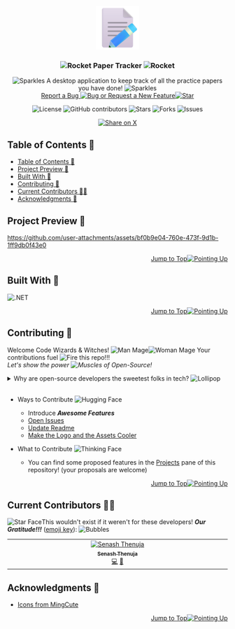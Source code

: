 <a name="readme-top"></a>

<br>
<div align="center">
  <!-- PROJECT LOGO -->
  <a href="https://github.com/SenaThenu/paper-tracker">
    <img src="https://github.com/SenaThenu/paper-tracker/blob/main/Assets/Logo.png" alt="Logo" height="100">
  </a>

  <!-- PROJECT TITLE -->
  <h3 align="center"><img src="https://raw.githubusercontent.com/Tarikul-Islam-Anik/Animated-Fluent-Emojis/master/Emojis/Travel and places/Rocket.png" alt="Rocket" width="25" height="25" /> Paper Tracker <img src="https://raw.githubusercontent.com/Tarikul-Islam-Anik/Animated-Fluent-Emojis/master/Emojis/Travel and places/Rocket.png" alt="Rocket" width="25" height="25" /></h3>

  <!-- Project Description -->
  <p align="center">
    <img src="https://raw.githubusercontent.com/Tarikul-Islam-Anik/Animated-Fluent-Emojis/master/Emojis/Activities/Sparkles.png" alt="Sparkles" width="25" height="25" /> A desktop application to keep track of all the practice papers you have done! <img src="https://raw.githubusercontent.com/Tarikul-Islam-Anik/Animated-Fluent-Emojis/master/Emojis/Activities/Sparkles.png" alt="Sparkles" width="25" height="25" />
    <br>
    <a href="https://github.com/SenaThenu/paper-tracker/issues">Report a Bug <img src="https://raw.githubusercontent.com/Tarikul-Islam-Anik/Animated-Fluent-Emojis/master/Emojis/Animals/Bug.png" alt="Bug" width="20" height="20" /> or Request a New Feature<img src="https://raw.githubusercontent.com/Tarikul-Islam-Anik/Animated-Fluent-Emojis/master/Emojis/Travel and places/Star.png" alt="Star" width="20" height="20" /></a>
  </p>
</div>

<!-- PROJECT SHIELDS -->
<p align="center">
  <img src="https://img.shields.io/badge/license-MIT-blue.svg?labelColor=003694&color=ffffff" alt="License">
  <img src="https://img.shields.io/github/contributors/SenaThenu/paper-tracker?labelColor=003694&color=ffffff" alt="GitHub contributors" >
  <img src="https://img.shields.io/github/stars/SenaThenu/paper-tracker.svg?labelColor=003694&color=ffffff" alt="Stars">
  <img src="https://img.shields.io/github/forks/SenaThenu/paper-tracker.svg?labelColor=003694&color=ffffff" alt="Forks">
  <img src="https://img.shields.io/github/issues/SenaThenu/paper-tracker.svg?labelColor=003694&color=ffffff" alt="Issues">
</p>

<!-- SHARING ON SOCIAL MEDIA -->
<p align="center">
  <a href="https://x.com/intent/tweet?hashtags=study%2Copen_source&text=Check%20this%20GitHub%20repository%20out:%20paper-tracker!&url=https%3A%2F%2Fgithub.com%2Fsenathenu%2Fpaper-tracker">
    <img height=24 src="https://img.shields.io/badge/-share%20on%20x-black?labelColor=black&logo=x&logoColor=white&style=flat-square" alt="Share on X">
  </a>
</p>

<!-- TABLE OF CONTENTS -->
## Table of Contents 📜
- [Table of Contents 📜](#table-of-contents-)
- [Project Preview 📖](#project-preview-)
- [Built With 🔧](#built-with-)
- [Contributing 👋](#contributing-)
- [Current Contributors 🧙‍♂️](#current-contributors-️)
- [Acknowledgments 💝](#acknowledgments-)


<!-- PROJECT PREVIEW -->

## Project Preview 📖



https://github.com/user-attachments/assets/bf0b9e04-760e-473f-9d1b-1ff9db0f43e0



<p align="right"><a href="#readme-top">Jump to Top<img src="https://raw.githubusercontent.com/Tarikul-Islam-Anik/Animated-Fluent-Emojis/master/Emojis/Hand gestures/Index Pointing Up.png" alt="Pointing Up" width="25" height="25" /></a></p>

## Built With 🔧

<img src="https://img.shields.io/badge/.NET-5027d5?style=for-the-badge&logo=.net&logoColor=ffffff" alt=".NET">

<p align="right"><a href="#readme-top">Jump to Top<img src="https://raw.githubusercontent.com/Tarikul-Islam-Anik/Animated-Fluent-Emojis/master/Emojis/Hand gestures/Index Pointing Up.png" alt="Pointing Up" width="25" height="25" /></a></p>

<!-- CONTRIBUTING -->
## Contributing 👋

Welcome Code Wizards & Witches! <img src="https://raw.githubusercontent.com/Tarikul-Islam-Anik/Animated-Fluent-Emojis/master/Emojis/People/Man%20Mage.png" alt="Man Mage" width="25" height="25" /><img src="https://raw.githubusercontent.com/Tarikul-Islam-Anik/Animated-Fluent-Emojis/master/Emojis/People/Woman%20Mage.png" alt="Woman Mage" width="25" height="25" /> Your contributions fuel <img src="https://raw.githubusercontent.com/Tarikul-Islam-Anik/Animated-Fluent-Emojis/master/Emojis/Travel%20and%20places/Fire.png" alt="Fire" width="25" height="25" /> this repo!!!
<br>
_Let's show the power <img src="https://raw.githubusercontent.com/Tarikul-Islam-Anik/Animated-Fluent-Emojis/master/Emojis/Hand%20gestures/Flexed Biceps.png" alt="Muscles" width="25" height="25" /> of Open-Source!_

<details>
    <summary>Why are open-source developers the sweetest folks in tech? <img src="https://raw.githubusercontent.com/Tarikul-Islam-Anik/Animated-Fluent-Emojis/master/Emojis/Food/Lollipop.png" alt="Lollipop" width="25" height="25" /></summary>
    <p> Because they believe in sharing not only code but also <i>smiles <img src="https://raw.githubusercontent.com/Tarikul-Islam-Anik/Animated-Fluent-Emojis/master/Emojis/Smilies/Face with Hand Over Mouth.png" alt="Laugh" width="25" height="25" /></i> and <i>love <img src="https://raw.githubusercontent.com/Tarikul-Islam-Anik/Animated-Fluent-Emojis/master/Emojis/Smilies/Beating Heart.png" alt="Beating Heart" width="25" height="25" /></i> through 0s and 1s!</p>
</details>

<br>

-   Ways to Contribute <img src="https://raw.githubusercontent.com/Tarikul-Islam-Anik/Animated-Fluent-Emojis/master/Emojis/Smilies/Smiling Face with Open Hands.png" alt="Hugging Face" width="25" height="25" />
    -   Introduce **_Awesome Features_**
    -   [Open Issues](https://github.com/SenaThenu/snake/issues)
    -   [Update Readme](https://github.com/SenaThenu/snake/blob/main/README.md)
    -   [Make the Logo and the Assets Cooler](https://github.com/SenaThenu/snake/tree/main/slides) 

- What to Contribute <img src="https://raw.githubusercontent.com/Tarikul-Islam-Anik/Animated-Fluent-Emojis/master/Emojis/Smilies/Thinking%20Face.png" alt="Thinking Face" width="25" height="25" />
  - You can find some proposed features in the [Projects](https://github.com/SenaThenu/snake/projects) pane of this repository! (your proposals are welcome)

<p align="right"><a href="#readme-top">Jump to Top<img src="https://raw.githubusercontent.com/Tarikul-Islam-Anik/Animated-Fluent-Emojis/master/Emojis/Hand gestures/Index Pointing Up.png" alt="Pointing Up" width="25" height="25" /></a></p>

## Current Contributors 🧙‍♂️

<img src="https://raw.githubusercontent.com/Tarikul-Islam-Anik/Animated-Fluent-Emojis/master/Emojis/Smilies/Star-Struck.png" alt="Star Face" width="25" height="25" />This wouldn't exist if it weren't for these developers! **_Our Gratitude!!!_** ([emoji key](https://allcontributors.org/docs/en/emoji-key)): <img src="https://raw.githubusercontent.com/Tarikul-Islam-Anik/Animated-Fluent-Emojis/master/Emojis/Symbols/Bubbles.png" alt="Bubbles" width="25" height="25" />

<!-- ALL-CONTRIBUTORS-LIST:START - Do not remove or modify this section -->
<!-- prettier-ignore-start -->
<!-- markdownlint-disable -->
<table>
  <tbody>
    <tr>
      <td align="center" valign="top" width="14.28%"><a href="https://github.com/SenaThenu"><img src="https://avatars.githubusercontent.com/u/98274844?v=4?s=100" width="100px;" alt="Senash Thenuja"/><br /><sub><b>Senash Thenuja</b></sub></a><br /><a href="#code-SenaThenu" title="Code">💻</a> <a href="#design-SenaThenu" title="Design">🎨</a></td>
    </tr>
  </tbody>
</table>

<!-- markdownlint-restore -->
<!-- prettier-ignore-end -->

<!-- ALL-CONTRIBUTORS-LIST:END -->

<!-- ACKNOWLEDGMENTS -->

## Acknowledgments 💝

-   [Icons from MingCute](https://www.mingcute.com/)

<p align="right"><a href="#readme-top">Jump to Top<img src="https://raw.githubusercontent.com/Tarikul-Islam-Anik/Animated-Fluent-Emojis/master/Emojis/Hand gestures/Index Pointing Up.png" alt="Pointing Up" width="25" height="25" /></a></p>
